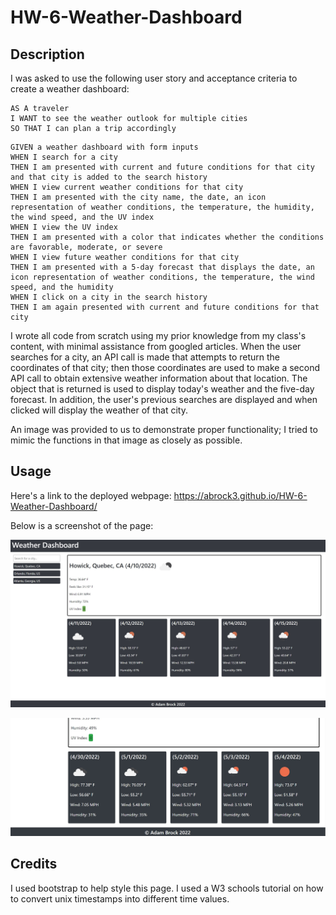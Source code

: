 # HW-6-Weather-Dashboard

## Description

I was asked to use the following user story and acceptance criteria to create a weather dashboard:

```
AS A traveler
I WANT to see the weather outlook for multiple cities
SO THAT I can plan a trip accordingly
```

```
GIVEN a weather dashboard with form inputs
WHEN I search for a city
THEN I am presented with current and future conditions for that city and that city is added to the search history
WHEN I view current weather conditions for that city
THEN I am presented with the city name, the date, an icon representation of weather conditions, the temperature, the humidity, the wind speed, and the UV index
WHEN I view the UV index
THEN I am presented with a color that indicates whether the conditions are favorable, moderate, or severe
WHEN I view future weather conditions for that city
THEN I am presented with a 5-day forecast that displays the date, an icon representation of weather conditions, the temperature, the wind speed, and the humidity
WHEN I click on a city in the search history
THEN I am again presented with current and future conditions for that city
```


I wrote all code from scratch using my prior knowledge from my class's content, with minimal assistance from googled articles. When the user searches for a city, an API call is made that attempts to return the coordinates of that city; then those coordinates are used to make a second API call to obtain extensive weather information about that location. The object that is returned is used to display today's weather and the five-day forecast. In addition, the user's previous searches are displayed and when clicked will display the weather of that city.

An image was provided to us to demonstrate proper functionality; I tried to mimic the functions in that image as closely as possible.

## Usage

Here's a link to the deployed webpage: https://abrock3.github.io/HW-6-Weather-Dashboard/

Below is a screenshot of the page:

![Screenshot](./assets/images/screenshot.jpg?raw=true "Screenshot")

![Screenshot](./assets/images/screenshot2.jpg?raw=true "Screenshot")
## Credits

I used bootstrap to help style this page.
I used a W3 schools tutorial on how to convert unix timestamps into different time values.
